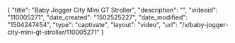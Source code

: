{
    "title": "Baby Jogger City Mini GT Stroller",
    "description": "",
    "videoid": "110005271",
    "date_created": "1502525227",
    "date_modified": "1504247454",
    "type": "captivate",
    "layout": "video",
    "url": "\/v\/baby-jogger-city-mini-gt-stroller\/110005271"
}